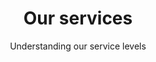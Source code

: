 ---
layout: partners/our-services
permalink: /partners/our-services/
title: >- 
    Our services
subtitle: >-
    ## Understanding our service levels
subsection: >-
    Login.gov provides two service levels for partners: authentication and identity verification. Login.gov follows <a target="_blank" href="https://pages.nist.gov/800-63-3/" class="external-link">NIST 800-63-3 Digital Identity Guidelines</a> for Identity Assurance Level (IAL) and Authenticator Assurance Level (AAL). Login.gov allows you to configure your IAL and AAL depending on the needs of your application.
self_identity_auth: >-
    #### Self-asserted identity and authentication (IAL1/AAL2)


    Basic authentication accounts (IAL1) requires users to create a secure account using an email address and a password. 


    Login.gov also requires multi-factor authentication (MFA) as an additional security measure, such as an SMS/Text code, authentication app, physical security key, PIV/CAC card or backup code, which corresponds to NIST’s AAL2 or higher.   
verified_identity_auth: >-
    #### Verified identity and authentication (IAL2/AAL2)


    Login.gov uses the same multi-factor approach for both IAL1 and IAL2, which is considered to be AAL2 or higher. 


    The IAL2 standard requires identity proofing. Login.gov asks the user to provide the following PII: their state-issued identification card (ID), Social Security Number (SSN), current address, and optionally a phone number to confirm home address.
multilingual_support: >-
    #### Multilingual support for your end-users


    Login.gov provides customer support through our contact center services in English, Spanish and French from 8am-8pm Monday through Friday, excluding federal holidays. Most inquiries are received from the Login.gov contact form and answered by email within 2 business days. 


    For more complex issues, our agents are available to answer telephone calls as well.  Any needed services outside these hours are addressed on a case by case basis depending on partner needs.


    We also provide information to partner agency help desks and support teams to help end-users who may contact the agency with questions.
technical_support: >-
    #### Technical support for your agency


    Login.gov provides technical support for successful deployment of your integration. Our integration engineers can answer technical questions about our product, provide guidance on best practices for implementation, and facilitate the launch of your integration to production in weeks, not months.


    We also have a dedicated Slack channel for questions in real time. Additionally, we provide all partners with our step-by-step developer documents at <a target="_blank" href="https://developers.login.gov/" class="external-link">developers.login.gov</a> 
benefits: >-
    ## Benefits of partnering with Login.gov
benefit1: >-
    Identity services are compliant with <a target="_blank" href="https://pages.nist.gov/800-63-3/" class="external-link">NIST SP 800-63</a>
benefit2: >-
    Secure two-factor authentication (2FA) backed by a <a target="_blank" href="https://www.fedramp.gov/" class="external-link">FedRAMP Moderate ATO</a>
benefit3: >-
    Enhanced fraud detection and monitoring
benefit4: >-
    Transform your customer experience and reduce costs while providing a modern, frictionless, and compliant foundation to build digital government services 
resources: >-
    ## Resources included with our services
---